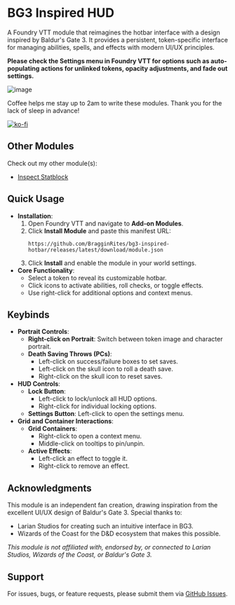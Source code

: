 # BG3 Inspired HUD

A Foundry VTT module that reimagines the hotbar interface with a design inspired by Baldur's Gate 3. It provides a persistent, token-specific interface for managing abilities, spells, and effects with modern UI/UX principles.

**Please check the Settings menu in Foundry VTT for options such as auto-populating actions for unlinked tokens, opacity adjustments, and fade out settings.**

![image](https://github.com/user-attachments/assets/7ff4cd9b-e16b-4f9a-bd1b-89b3fdf4df23)

Coffee helps me stay up to 2am to write these modules. Thank you for the lack of sleep in advance!

[![ko-fi](https://ko-fi.com/img/githubbutton_sm.svg)](https://ko-fi.com/bragginrites)

## Other Modules

Check out my other module(s):

- [Inspect Statblock](https://github.com/BragginRites/inspect-statblock)

## Quick Usage

- **Installation**:
  1. Open Foundry VTT and navigate to **Add-on Modules**.
  2. Click **Install Module** and paste this manifest URL:
     ``` 
     https://github.com/BragginRites/bg3-inspired-hotbar/releases/latest/download/module.json
     ```
  3. Click **Install** and enable the module in your world settings.
- **Core Functionality**:
  - Select a token to reveal its customizable hotbar.
  - Click icons to activate abilities, roll checks, or toggle effects.
  - Use right-click for additional options and context menus.

## Keybinds

- **Portrait Controls**:
  - **Right-click on Portrait**: Switch between token image and character portrait.
  - **Death Saving Throws (PCs)**:
    - Left-click on success/failure boxes to set saves.
    - Left-click on the skull icon to roll a death save.
    - Right-click on the skull icon to reset saves.
- **HUD Controls**:
  - **Lock Button**:
    - Left-click to lock/unlock all HUD options.
    - Right-click for individual locking options.
  - **Settings Button**: Left-click to open the settings menu.
- **Grid and Container Interactions**:
  - **Grid Containers**:
    - Right-click to open a context menu.
    - Middle-click on tooltips to pin/unpin.
  - **Active Effects**:
    - Left-click an effect to toggle it.
    - Right-click to remove an effect.

## Acknowledgments

This module is an independent fan creation, drawing inspiration from the excellent UI/UX design of Baldur's Gate 3. Special thanks to:

- Larian Studios for creating such an intuitive interface in BG3.
- Wizards of the Coast for the D&D ecosystem that makes this possible.

*This module is not affiliated with, endorsed by, or connected to Larian Studios, Wizards of the Coast, or Baldur's Gate 3.*

## Support

For issues, bugs, or feature requests, please submit them via [GitHub Issues](https://github.com/BragginRites/bg3-inspired-hotbar/issues).
